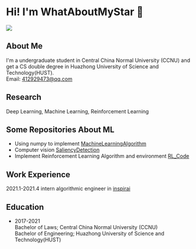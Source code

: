 # Hi! I'm WhatAboutMyStar 👋
<img align="top" src="https://github-readme-stats.vercel.app/api?username=WhatAboutMyStar&show_icons=true">

<!--
**WhatAboutMyStar/WhatAboutMyStar** is a ✨ _special_ ✨ repository because its `README.md` (this file) appears on your GitHub profile.

Here are some ideas to get you started:

- 🔭 I’m currently working on ...
- 🌱 I’m currently learning ...
- 👯 I’m looking to collaborate on ...
- 🤔 I’m looking for help with ...
- 💬 Ask me about ...
- 📫 How to reach me: ...
- 😄 Pronouns: ...
- ⚡ Fun fact: ...
-->

## About Me
I'm a undergraduate student in Central China Normal University (CCNU) and get a CS double degree in Huazhong University of Science and Technology(HUST). <br>
Email: 412929473@qq.com

## Research
Deep Learning, Machine Learning, Reinforcement Learning

## Some Repositories About ML
- Using numpy to implement [MachineLearningAlgorithm](https://github.com/WhatAboutMyStar/MachineLearningAlgorithm)
- Computer vision [SaliencyDetection](https://github.com/WhatAboutMyStar/SaliencyDetection)
- Implement Reinforcement Learning Algorithm and environment [RL_Code](https://github.com/WhatAboutMyStar/RL_Code)

## Work Experience
2021.1-2021.4 intern algorithmic engineer in [inspirai](http://inspirai.com/)

## Education

- 2017-2021 <br>
  Bachelor of Laws; Central China Normal University (CCNU) <br>
  Bachelor of Engineering; Huazhong University of Science and Technology(HUST) <br>

